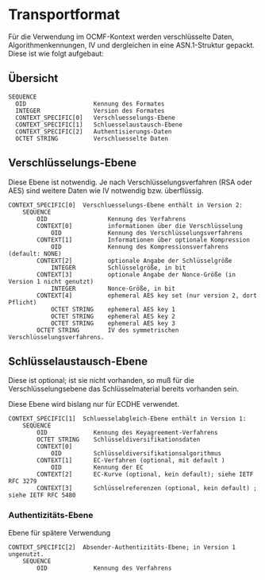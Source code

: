 # Transportformat

Für die Verwendung im OCMF-Kontext werden verschlüsselte Daten, Algorithmenkennungen, IV und dergleichen
in eine ASN.1-Struktur gepackt. Diese ist wie folgt aufgebaut:

## Übersicht

```
SEQUENCE
  OID                   Kennung des Formates
  INTEGER               Version des Formates
  CONTEXT_SPECIFIC[0]   Verschluesselungs-Ebene
  CONTEXT_SPECIFIC[1]   Schluesselaustausch-Ebene
  CONTEXT_SPECIFIC[2]   Authentisierungs-Daten
  OCTET STRING          Verschluesselte Daten
```
## Verschlüsselungs-Ebene

Diese Ebene ist notwendig. Je nach Verschlüsselungsverfahren (RSA oder AES)
sind weitere Daten wie IV notwendig bzw. überflüssig.

```
CONTEXT_SPECIFIC[0]  Verschluesselungs-Ebene enthält in Version 2:
    SEQUENCE
        OID                 Kennung des Verfahrens
        CONTEXT[0]          informationen über die Verschlüsselung
            OID             Kennung des Verschlüsselungsverfahrens          
        CONTEXT[1]          Informationen über optionale Kompression
            OID             Kennung des Kompressionsverfahrens (default: NONE) 
        CONTEXT[2]          optionale Angabe der Schlüsselgröße
            INTEGER         Schlüsselgröße, in bit
        CONTEXT[3]          optionale Angabe der Nonce-Größe (in Version 1 nicht genutzt)
            INTEGER         Nonce-Größe, in bit        
        CONTEXT[4]          ephemeral AES key set (nur version 2, dort Pflicht)
            OCTET STRING    ephemeral AES key 1
            OCTET STRING    ephemeral AES key 2
            OCTET STRING    ephemeral AES key 3            
        OCTET STRING        IV des symmetrischen Verschlüsselungsverfahrens.    
```

## Schlüsselaustausch-Ebene

Diese ist optional; ist sie nicht vorhanden, so muß für die Verschlüsselungsebene
das Schlüsselmaterial bereits vorhanden sein.

Diese Ebene wird bislang nur für ECDHE verwendet.

```
CONTEXT_SPECIFIC[1]  Schluesselabgleich-Ebene enthält in Version 1:
    SEQUENCE
        OID             Kennung des Keyagreement-Verfahrens
        OCTET STRING    Schlüsseldiversifikationsdaten
        CONTEXT[0]      
            OID         Schlüsseldiversifikationsalgorithmus
        CONTEXT[1]      EC-Verfahren (optional, mit default )
            OID         Kennung der EC
        CONTEXT[2]      EC-Kurve (optional, kein default); siehe IETF RFC 3279 
        CONTEXT[3]      Schlüsselreferenzen (optional, kein default) ; siehe IETF RFC 5480
```

### Authentizitäts-Ebene

Ebene für spätere Verwendung
```
CONTEXT_SPECIFIC[2]  Absender-Authentizitäts-Ebene; in Version 1 ungenutzt.
    SEQUENCE
        OID             Kennung des Verfahrens       
```
